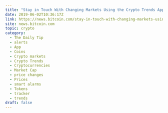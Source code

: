 ```yaml
---
title: "Stay in Touch With Changing Markets Using the Crypto Trends App"
date: 2019-06-02T10:36:17Z
link: https://news.bitcoin.com/stay-in-touch-with-changing-markets-using-the-crypto-trends-app/?utm_medium=RSS&utm_source=hune
site: news.bitcoin.com
topic: crypto
category:
  - The Daily Tip
  - alerts
  - App
  - Coins
  - Crypto markets
  - Crypto Trends
  - Cryptocurrencies
  - Market Cap
  - price changes
  - Prices
  - smart alarms
  - Tokens
  - tracker
  - trends
draft: false
---
```

